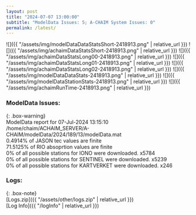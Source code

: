 ```yaml
---
layout: post
title: "2024-07-07 13:00:00"
subtitle: "ModelData Issues: 5; A-CHAIM System Issues: 0"
permalink: /latest/
---
```


![]({{ "/assets/img/modelDataDataStatsShort-2418913.png" | relative_url }})
![]({{ "/assets/img/achaimDataStatsShort-2418913.png" | relative_url }})
![]({{ "/assets/img/achaimDataStatsLong00-2418913.png" | relative_url }})
![]({{ "/assets/img/achaimDataStatsLong01-2418913.png" | relative_url }})
![]({{ "/assets/img/achaimDataStatsLong02-2418913.png" | relative_url }})
![]({{ "/assets/img/modelDataDataStats-2418913.png" | relative_url }})
![]({{ "/assets/img/modelDataStationStats-2418913.png" | relative_url }})
![]({{ "/assets/img/achaimRunTime-2418913.png" | relative_url }})


### ModelData Issues:  
  
{: .box-warning}  
 ModelData report for 07-Jul-2024 13:15:10   
 /home/chaim/ACHAIM_SERVER/A-CHAIM/modelData/2024/189/13/modelData.mat   
 0.4914% of JASON tec values are finite   
 71.5125% of RIO absoprtion values are finite   
 0% of all possible stations for IONO were downloaded. x5784   
 0% of all possible stations for SENTINEL were downloaded. x5239   
 0% of all possible stations for KARTVERKET were downloaded. x246   
  


### Logs:  
  
{: .box-note}  
[Logs.zip]({{ "/assets/other/logs.zip" | relative_url }})  
[Log Info]({{ "/logInfo" | relative_url }})  
